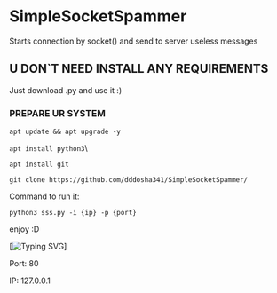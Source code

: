 # SimpleSocketSpammer
Starts connection by socket() and send to server useless messages

## U DON`T NEED INSTALL ANY REQUIREMENTS
Just download .py and use it :)

### PREPARE UR SYSTEM

`apt update && apt upgrade -y`

`apt install python3`\

`apt install git`

`git clone https://github.com/dddosha341/SimpleSocketSpammer/`

Command to run it:

`python3 sss.py -i {ip} -p {port}`

enjoy :D

[![Typing SVG](https://readme-typing-svg.herokuapp.com?color=%2336BCF7&lines=Default+Parameters)]

Port: 80

IP: 127.0.0.1

